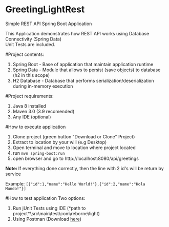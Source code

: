 # GreetingLightRest
Simple REST API Spring Boot Application

This Application demonstrates how REST API works using Database Connectivity (Spring Data)
<br>Unit Tests are included.

#Project contents:
<ol>
<li>Spring Boot - Base of application that maintain application runtime</li>
<li>Spring Data - Module that allows to persist (save objects) to database (h2 in this scope)</li>
<li>H2 Database - Database that performs serialization/deserialization during in-memory execution</li>
</ol>

#Project requirements: 
<ol>
<li>Java 8 installed</li>
<li>Maven 3.0 (3.9 recomended)</li>
<li>Any IDE (optional)</li>
</ol>

#How to execute application
<ol>
<li>Clone project (green button "Download or Clone" Project)</li>
<li>Extract to location by your will (e.g Desktop)</li>
<li>Open terminal and move to location where project located</li>
<li>run <code>mvn spring-boot:run</code></li>
<li>open browser and go to http://localhost:8080/api/greetings</li>
</ol>

<b>Note: </b>If everything done correctly, then the line with 2 id's will be return by service<br>

Example: <code>[{"id":1,"name":"Hello World!"},{"id":2,"name":"Hola Mundo!"}]</code>

#How to test application
Two options: 
<ol>
<li>Run jUnit Tests using IDE (*path to project*\src\main\test\com\reborne\light)</li>
<li>Using Postman (Download <a href=https://www.getpostman.com/>here</a>)</li>
</ol>
